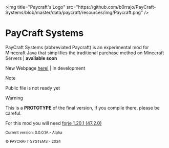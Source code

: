 <div><picture>>img title="Paycraft's Logo" src="https://github.com/b0rrajo/PayCraft-Systems/blob/master/data/paycraft/resources/img/Paycraft.png" /></picture></div>

# PayCraft Systems
PayCraft Systems (abbreviated Paycraft) is an experimental mod for Minecraft Java that simplifies the traditional purchase method on Minecraft Servers | **avaliable soon**

New Webpage [here!](https://4411daniel.github.io/) | In development


>[!NOTE]
> Public file is not ready yet

> [!WARNING]
> This is a **PROTOTYPE** of the final version, if you compile there, please be careful.
> 
> For this mod you will need [forje 1.20.1 (47.2.0)](https://files.minecraftforge.net/net/minecraftforge/forge/index_1.20.1.html)

<sub>Current version: 0.0.0.1A - Alpha</sub>

<sub>©️ PAYCRAFT SYSTEMS - 2024</sub>
